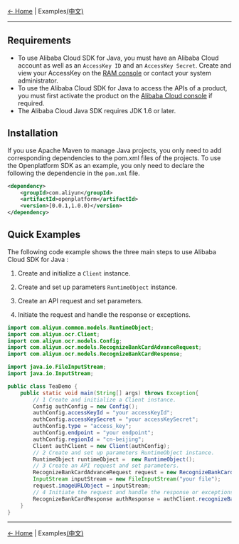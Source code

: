 [← Home](../../README.md) | Examples[(中文)](0-Examples-CN.md) 
***

## Requirements
-  To use Alibaba Cloud SDK for Java, you must have an Alibaba Cloud account as well as an `AccessKey ID` and an `AccessKey Secret`. Create and view your AccessKey on the [RAM console](https://ram.console.aliyun.com "RAM console") or contact your system administrator.
-  To use the Alibaba Cloud SDK for Java to access the APIs of a product, you must first activate the product on the [Alibaba Cloud console](https://home.console.aliyun.com/?spm=5176.doc52740.2.4.QKZk8w) if required.
-  The Alibaba Cloud Java SDK requires JDK 1.6 or later.

## Installation

If you use Apache Maven to manage Java projects, you only need to add corresponding dependencies to the pom.xml files of the projects. To use the Openplatform SDK as an example, you only need to declare the following the dependencie in the `pom.xml` file.
```xml
<dependency>
    <groupId>com.aliyun</groupId>
    <artifactId>openplatform</artifactId>
    <version>[0.0.1,1.0.0)</version>
</dependency>
```

## Quick Examples

The following code example shows the three main steps to use Alibaba Cloud SDK for Java :

1. Create and initialize a `Client` instance.

2. Create and set up parameters `RuntimeObject` instance.

3. Create an API request and set parameters.

4. Initiate the request and handle the response or exceptions.

```java
import com.aliyun.common.models.RuntimeObject;
import com.aliyun.ocr.Client;
import com.aliyun.ocr.models.Config;
import com.aliyun.ocr.models.RecognizeBankCardAdvanceRequest;
import com.aliyun.ocr.models.RecognizeBankCardResponse;

import java.io.FileInputStream;
import java.io.InputStream;

public class TeaDemo {
    public static void main(String[] args) throws Exception{
        // 1 Create and initialize a Client instance.
        Config authConfig = new Config();
        authConfig.accessKeyId = "your accessKeyId";
        authConfig.accessKeySecret = "your accessKeySecret";
        authConfig.type = "access_key";
        authConfig.endpoint = "your endpoint";
        authConfig.regionId = "cn-beijing";
        Client authClient = new Client(authConfig);
        // 2 Create and set up parameters RuntimeObject instance.
        RuntimeObject runtimeObject =  new RuntimeObject();
        // 3 Create an API request and set parameters.
        RecognizeBankCardAdvanceRequest request = new RecognizeBankCardAdvanceRequest();
        InputStream inputStream = new FileInputStream("your file");
        request.imageURLObject = inputStream;
        // 4 Initiate the request and handle the response or exceptions.
        RecognizeBankCardResponse authResponse = authClient.recognizeBankCardAdvance(request, runtimeObject);
    }
}
```

***
[← Home](../../README.md) | Examples[(中文)](0-Examples-CN.md) 